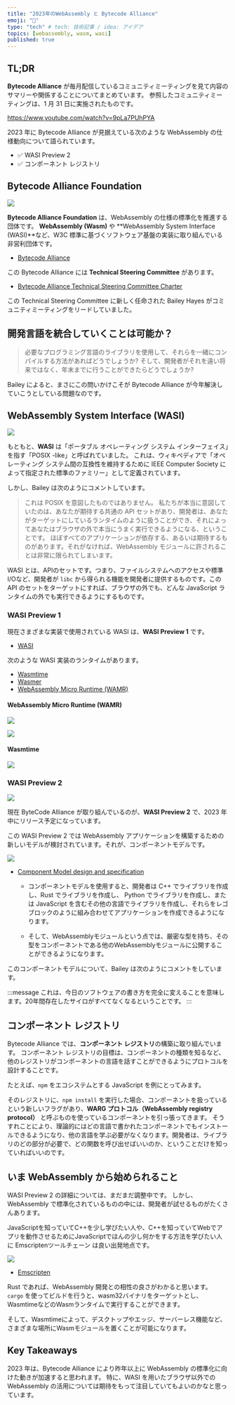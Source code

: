 ```yaml
---
title: "2023年のWebAssembly と Bytecode Alliance"
emoji: "🦀"
type: "tech" # tech: 技術記事 / idea: アイデア
topics: [webassembly, wasm, wasi]
published: true
---
```

## TL;DR

**Bytecode Alliance** が毎月配信しているコミュニティミーティングを見て内容のサマリーや関係することについてまとめています。
参照したコミュニティミーティングは、1 月 31 日に実施されたものです。

https://www.youtube.com/watch?v=9pLa7PUhPYA

2023 年に Bytecode Alliance が見据えている次のような WebAssembly の仕様動向について語られています。

- ✅ WASI Preview 2 
- ✅ コンポーネント レジストリ

## Bytecode Alliance Foundation

![](https://storage.googleapis.com/zenn-user-upload/8fff11292fbd-20230207.png)

**Bytecode Alliance Foundation** は、WebAssembly の仕様の標準化を推進する団体です。
**WebAssembly (Wasm)** や **WebAssembly System Interface (WASI)**など、W3C 標準に基づくソフトウェア基盤の実装に取り​​組んでいる非営利団体です。

- [Bytecode Alliance](https://bytecodealliance.org/)

この Bytecode Alliance には **Technical Steering Committee** があります。

- [Bytecode Alliance Technical Steering Committee Charter](https://github.com/bytecodealliance/governance/blob/main/TSC/charter.md)

この Technical Steering Committee に新しく任命された Bailey Hayes がコミュニティミーティングをリードしていました。

## 開発言語を統合していくことは可能か？

> 必要なプログラミング言語のライブラリを使用して、それらを一緒にコンパイルする方法があればどうでしょうか? そして、開発者がそれを遠い将来ではなく、年末までに行うことができたらどうでしょうか?

Bailey によると、まさにこの問いかけこそが Bytecode Alliance が今年解決していこうとしている問題なのです。

## WebAssembly System Interface (WASI)

![](https://storage.googleapis.com/zenn-user-upload/1adeab504a15-20230207.png)

もともと、**WASI** は「ポータブル オペレーティング システム インターフェイス」を指す「POSIX -like」と呼ばれていました。
これは、ウィキペディアで「オペレーティング システム間の互換性を維持するために IEEE Computer Society によって指定された標準のファミリー」として定義されています。

しかし、Bailey は次のようにコメントしています。

> これは POSIX を意図したものではありません。
私たちが本当に意図していたのは、あなたが期待する共通の API セットがあり、開発者は、あなたがターゲットにしているランタイムのように扱うことができ、それによってあなたはブラウザの外で本当にうまく実行できるようになる、ということです。
ほぼすべてのアプリケーションが依存する、あるいは期待するものがあります。それがなければ、WebAssembly モジュールに許されることは非常に限られてしまいます。

WASI とは、APIのセットです。つまり、ファイルシステムへのアクセスや標準I/Oなど、開発者が `libc` から得られる機能を開発者に提供するものです。この API のセットをターゲットにすれば、ブラウザの外でも、どんな JavaScript ランタイムの外でも実行できるようにするものです。

### WASI Preview 1

現在さまざまな実装で使用されている WASI は、**WASI Preview 1** です。

- [WASI](https://wasi.dev/)

次のような WASI 実装のランタイムがあります。

- [Wasmtime](https://wasmtime.dev/)
- [Wasmer](https://wasmer.io/)
- [WebAssembly Micro Runtime (WAMR) ](https://bytecodealliance.github.io/wamr.dev/)

#### WebAssembly Micro Runtime (WAMR) 

![](https://storage.googleapis.com/zenn-user-upload/f37b574a0b6c-20230208.png)

![](https://storage.googleapis.com/zenn-user-upload/09beb2890ca8-20230208.png)

#### Wasmtime

![](https://storage.googleapis.com/zenn-user-upload/02da487617c5-20230208.png)

### WASI Preview 2

![](https://storage.googleapis.com/zenn-user-upload/9dd40c1c7982-20230208.png)

現在 ByteCode Alliance が取り組んでいるのが、**WASI Preview 2** で、2023 年中にリリース予定になっています。

この WASI Preview 2 では WebAssembly アプリケーションを構築するための新しいモデルが検討されています。それが、コンポーネントモデルです。

![](https://storage.googleapis.com/zenn-user-upload/33eedc8b29b9-20230208.png)

- [Component Model design and specification](https://github.com/webassembly/component-model)

  - コンポーネントモデルを使用すると、開発者は C++ でライブラリを作成し、Rust でライブラリを作成し、 Python でライブラリを作成し、または JavaScript を含むその他の言語でライブラリを作成し、それらをレゴブロックのように組み合わせてアプリケーションを作成できるようになります。

  - そして、WebAssemblyモジュールという点では、厳密な型を持ち、その型をコンポーネントである他のWebAssemblyモジュールに公開することができるようになります。

このコンポーネントモデルについて、Bailey は次のようにコメントをしています。

:::message
これは、今日のソフトウェアの書き方を完全に変えることを意味します。20年間存在したサイロがすべてなくなるということです。
:::

## コンポーネント レジストリ

Bytecode Alliance では、**コンポーネント レジストリ**の構築に取り組んでいます。
コンポーネント レジストリの目標は、コンポーネントの種類を知るなど、他のレジストリがコンポーネントの言語を話すことができるようにプロトコルを設計することです。

たとえば、`npm` をエコシステムとする JavaScript を例にとってみます。

そのレジストリに、`npm install` を実行した場合、コンポーネントを扱っているという新しいフラグがあり、**WARG プロトコル（WebAssembly registry protocol）** と呼ぶものを使っているコンポーネントを引っ張ってきます。
そうすれことにより、理論的にはどの言語で書かれたコンポーネントでもインストールできるようになり、他の言語を学ぶ必要がなくなります。開発者は、ライブラリのどの部分が必要で、どの関数を呼び出せばいいのか、ということだけを知っていればいいのです。

## いま WebAssembly から始められること

WASI Preview 2 の詳細については、まだまだ調整中です。
しかし、WebAssembly で標準化されているものの中には、開発者が試せるものがたくさんあります。

JavaScriptを知っていてC++を少し学びたい人や、C++を知っていてWebでアプリを動作させるためにJavaScriptでほんの少し何かをする方法を学びたい人に Emscriptenツールチェーン は良い出発地点です。

![](https://storage.googleapis.com/zenn-user-upload/d12a561c5235-20230207.png)

- [Emscripten](https://emscripten.org/index.html)

Rust であれば、WebAssembly 開発との相性の良さがわかると思います。
`cargo` を使ってビルドを行うと、wasm32バイナリをターゲットとし、WasmtimeなどのWasmランタイムで実行することができます。

そして、Wasmtimeによって、デスクトップやエッジ、サーバーレス機能など、さまざまな場所にWasmモジュールを置くことが可能になります。

## Key Takeaways

2023 年は、Bytecode Alliance により昨年以上に WebAssembly の標準化に向けた動きが加速すると思われます。
特に、WASI を用いたブラウザ以外での WebAssembly の活用については期待をもって注目していてもよいのかなと思っています。
